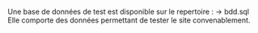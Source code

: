 Une base de données de test est disponible sur le repertoire :
-> bdd.sql
Elle comporte des données permettant de tester le site convenablement.